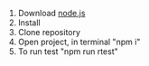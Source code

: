 1. Download <a href="https://nodejs.org/en/">node.js</a>
2. Install
3. Clone repository
4. Open project, in terminal "npm i"
5. To run test "npm run rtest"
